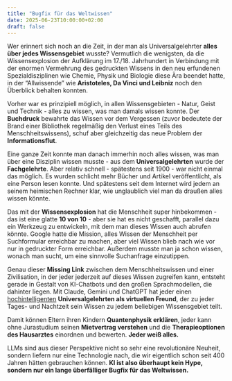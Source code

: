 ```yaml
---
title: "Bugfix für das Weltwissen"
date: 2025-06-23T10:00:00+02:00
draft: false
---
```


Wer erinnert sich noch an die Zeit, in der man als Universalgelehrter **alles über jedes Wissensgebiet** wusste? Vermutlich die wenigsten, da die Wissensexplosion der Aufklärung im 17./18. Jahrhundert in Verbindung mit der enormen Vermehrung des gedruckten Wissens in den neu erfundenen Spezialdisziplinen wie Chemie, Physik und Biologie diese Ära beendet hatte, in der “Allwissende” wie **Aristoteles, Da Vinci und Leibniz** noch den Überblick behalten konnten.

Vorher war es prinzipiell möglich, in allen Wissensgebieten - Natur, Geist und Technik - alles zu wissen, was man damals wissen konnte. Der **Buchdruck** bewahrte das Wissen vor dem Vergessen (zuvor bedeutete der Brand einer Bibliothek regelmäßig den Verlust eines Teils des Menschheitswissens), schuf aber gleichzeitig das neue Problem der **Informationsflut**.

Eine ganze Zeit konnte man danach immerhin noch alles wissen, was man über eine Disziplin wissen musste - aus dem **Universalgelehrten** wurde der **Fachgelehrte**. Aber relativ schnell - spätestens seit 1900 - war nicht einmal das möglich. Es wurden schlicht mehr Bücher und Artikel veröffentlicht, als eine Person lesen konnte. Und spätestens seit dem Internet wird jedem an seinem heimischen Rechner klar, wie unglaublich viel man da draußen alles wissen könnte.

Das mit der **Wissensexplosion** hat die Menschheit super hinbekommen - das ist eine glatte **10 von 10** - aber sie hat es nicht geschafft, parallel dazu ein Werkzeug zu entwickeln, mit dem man dieses Wissen auch abrufen könnte. Google hatte die Mission, alles Wissen der Menschheit per Suchformular erreichbar zu machen, aber viel Wissen blieb nach wie vor nur in gedruckter Form erreichbar. Außerdem musste man ja schon wissen, wonach man sucht, um eine sinnvolle Suchanfrage einzutippen.

Genau dieser **Missing Link** zwischen dem Menschheitswissen und einer Zivilisation, in der jeder jederzeit auf dieses Wissen zugreifen kann, entsteht gerade in Gestalt von KI-Chatbots und den großen Sprachmodellen, die dahinter liegen. Mit Claude, Gemini und ChatGPT hat jeder einen [hochintelligenten](https://trackingai.org/IQ) **Universalgelehrten als virtuellen Freund**, der zu jeder Tages- und Nachtzeit sein Wissen zu jedem beliebigen Wissensgebiet teilt.

Damit können Eltern ihren Kindern **Quantenphysik erklären**, jeder kann ohne Jurastudium seinen **Mietvertrag verstehen** und die **Therapieoptionen des Hausarztes** einordnen und bewerten. **Jeder weiß alles.**

LLMs sind aus dieser Perspektive nicht so sehr eine revolutionäre Neuheit, sondern liefern nur eine Technologie nach, die wir eigentlich schon seit 400 Jahren hätten gebrauchen können. **KI ist also überhaupt kein Hype, sondern nur ein lange überfälliger Bugfix für das Weltwissen.**
